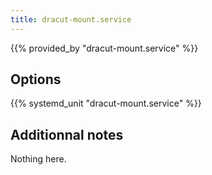 ```yaml
---
title: dracut-mount.service
---
```


{{% provided_by "dracut-mount.service" %}}

## Options

{{% systemd_unit "dracut-mount.service" %}}

## Additionnal notes

Nothing here.